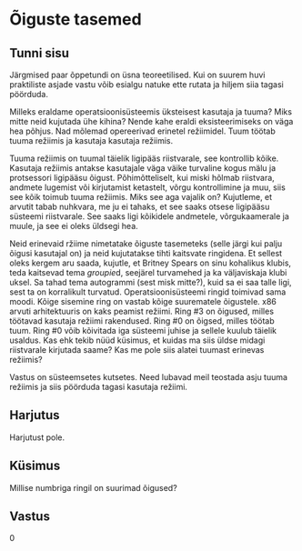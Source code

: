 ﻿# Õiguste tasemed

## Tunni sisu

Järgmised paar õppetundi on üsna teoreetilised. Kui on suurem huvi praktiliste asjade vastu võib esialgu natuke ette rutata ja hiljem siia tagasi pöörduda.

Milleks eraldame operatsioonisüsteemis üksteisest kasutaja ja tuuma? Miks mitte neid kujutada ühe kihina? Nende kahe eraldi eksisteerimiseks on väga hea põhjus. Nad mõlemad opereerivad erinetel režiimidel. Tuum töötab tuuma režiimis ja kasutaja kasutaja režiimis.

Tuuma režiimis on tuumal täielik ligipääs riistvarale, see kontrollib kõike. Kasutaja režiimis antakse kasutajale väga väike turvaline kogus mälu ja protsessori ligipääsu õigust. Põhimõtteliselt, kui miski hõlmab riistvara, andmete lugemist või kirjutamist ketastelt, võrgu kontrollimine ja muu, siis see kõik toimub tuuma režiimis. Miks see aga vajalik on? Kujutleme, et arvutit tabab nuhkvara, me ju ei tahaks, et see saaks otsese ligipääsu süsteemi riistvarale. See saaks ligi kõikidele andmetele, võrgukaamerale ja muule, ja see ei oleks üldsegi hea.

Neid erinevaid ržiime nimetatake õiguste tasemeteks (selle järgi kui palju õigusi kasutajal on) ja neid kujutatakse tihti kaitsvate ringidena. Et sellest oleks kergem aru saada, kujutle, et Britney Spears on sinu kohalikus klubis, teda kaitsevad tema *groupie*d, seejärel turvamehed ja ka väljaviskaja klubi uksel. Sa tahad tema autogrammi (sest misk mitte?), kuid sa ei saa talle ligi, sest ta on korralikult turvatud. Operatsioonisüsteemi ringid toimivad sama moodi. Kõige sisemine ring on vastab kõige suurematele õigustele. x86 arvuti arhitektuuris on kaks peamist režiimi. Ring #3 on õigused, milles töötavad kasutaja režiimi rakendused. Ring #0 on õigsed, milles töötab tuum. Ring #0 võib kõivitada iga süsteemi juhise ja sellele kuulub täielik usaldus. Kas ehk tekib nüüd küsimus, et kuidas ma siis üldse midagi riistvarale kirjutada saame? Kas me pole siis alatei tuumast erinevas režiimis?

Vastus on süsteemsetes kutsetes. Need lubavad meil teostada asju tuuma režiimis ja siis pöörduda tagasi kasutaja režiimi.

## Harjutus

Harjutust pole.

## Küsimus

Millise numbriga ringil on suurimad õigused?

## Vastus

0
